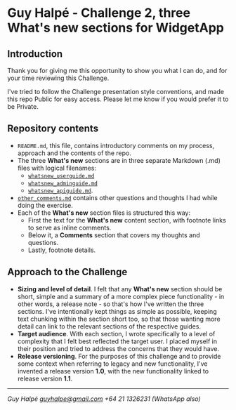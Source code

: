 # Guy Halpé - Challenge 2, three What's new sections for WidgetApp

## Introduction

Thank you for giving me this opportunity to show you what I can do, and for your time reviewing this Challenge.

I've tried to follow the Challenge presentation style conventions, and made this repo Public for easy access. Please let me know if you would prefer it to be Private.

## Repository contents

- `README.md`, this file, contains introductory comments on my process, approach and the contents of the repo. 
- The three **What's new** sections are in three separate Markdown (.md) files with logical filenames:
  - [`whatsnew_userguide.md`](https://github.com/guyhalpe/guyhalpe-canva-challenge/blob/main/whatsnew_userguide.md)
  - [`whatsnew_adminguide.md`](https://github.com/guyhalpe/guyhalpe-canva-challenge/blob/main/whatsnew_adminguide.md)
  - [`whatsnew_apiguide.md`](https://github.com/guyhalpe/guyhalpe-canva-challenge/blob/main/whatsnew_apiguide.md).
- [`other_comments.md`](https://github.com/guyhalpe/guyhalpe-canva-challenge/blob/main/other_comments.md) contains other questions and thoughts I had while doing the exercise.
- Each of the **What's new** section files is structured this way:
  - First the text for the **What's new** content section, with footnote links to serve as inline comments.
  - Below it, a **Comments** section that covers my thoughts and questions.
  - Lastly, footnote details.

## Approach to the Challenge

- **Sizing and level of detail**. I felt that any **What's new** section should be short, simple and a summary of a more complex piece functionality - in other words, a release note - so that's how I've written the three sections. I've intentionally kept things as simple as possible, keeping text chunking within the section short too, so that those wanting more detail can link to the relevant sections of the respective guides.
- **Target audience**. With each section, I wrote specifically to a level of complexity that I felt best reflected the target user. I placed myself in their position and tried to address the concerns that they would have.
- **Release versioning**. For the purposes of this challenge and to provide some context when referring to legacy and new functionality, I've invented a release version **1.0**, with the new functionality linked to release version **1.1**.

---
*Guy Halpé
guyhalpe@gmail.com
+64 21 1326231 (WhatsApp also)*
